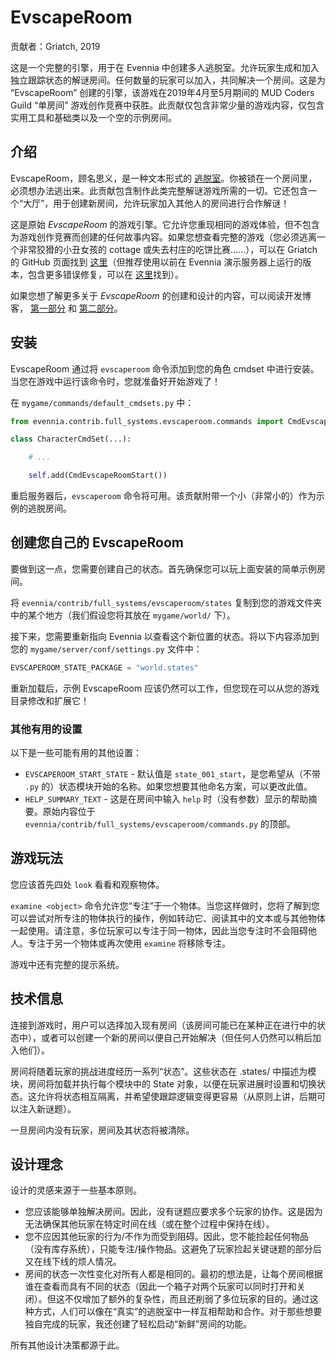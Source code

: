 # EvscapeRoom

贡献者：Griatch, 2019

这是一个完整的引擎，用于在 Evennia 中创建多人逃脱室。允许玩家生成和加入独立跟踪状态的解谜房间。任何数量的玩家可以加入，共同解决一个房间。这是为 “EvscapeRoom” 创建的引擎，该游戏在2019年4月至5月期间的 MUD Coders Guild “单房间” 游戏创作竞赛中获胜。此贡献仅包含非常少量的游戏内容，仅包含实用工具和基础类以及一个空的示例房间。

## 介绍

EvscapeRoom，顾名思义，是一种文本形式的 [逃脱室](https://en.wikipedia.org/wiki/Escape_room)。你被锁在一个房间里，必须想办法逃出来。此贡献包含制作此类完整解谜游戏所需的一切。它还包含一个“大厅”，用于创建新房间，允许玩家加入其他人的房间进行合作解谜！

这是原始 _EvscapeRoom_ 的游戏引擎。它允许您重现相同的游戏体验，但不包含为游戏创作竞赛而创建的任何故事内容。如果您想查看完整的游戏（您必须逃离一个非常狡猾的小丑女孩的 cottage 或失去村庄的吃饼比赛……），可以在 Griatch 的 GitHub 页面找到 [这里](https://github.com/Griatch/evscaperoom)（但推荐使用以前在 Evennia 演示服务器上运行的版本，包含更多错误修复，可以在 [这里](https://github.com/evennia/evdemo/tree/master/evdemo/evscaperoom)找到）。

如果您想了解更多关于 _EvscapeRoom_ 的创建和设计的内容，可以阅读开发博客， [第一部分](https://www.evennia.com/devblog/2019.html#2019-05-18-creating-evscaperoom-part-1) 和 [第二部分](https://www.evennia.com/devblog/2019.html#2019-05-26-creating-evscaperoom-part-2)。

## 安装

EvscapeRoom 通过将 `evscaperoom` 命令添加到您的角色 cmdset 中进行安装。当您在游戏中运行该命令时，您就准备好开始游戏了！

在 `mygame/commands/default_cmdsets.py` 中：

```python
from evennia.contrib.full_systems.evscaperoom.commands import CmdEvscapeRoomStart

class CharacterCmdSet(...):

    # ...

    self.add(CmdEvscapeRoomStart())
```

重启服务器后，`evscaperoom` 命令将可用。该贡献附带一个小（非常小的）作为示例的逃脱房间。

## 创建您自己的 EvscapeRoom

要做到这一点，您需要创建自己的状态。首先确保您可以玩上面安装的简单示例房间。

将 `evennia/contrib/full_systems/evscaperoom/states` 复制到您的游戏文件夹中的某个地方（我们假设您将其放在 `mygame/world/` 下）。

接下来，您需要重新指向 Evennia 以查看这个新位置的状态。将以下内容添加到您的 `mygame/server/conf/settings.py` 文件中：

```python
EVSCAPEROOM_STATE_PACKAGE = "world.states"
```

重新加载后，示例 EvscapeRoom 应该仍然可以工作，但您现在可以从您的游戏目录修改和扩展它！

### 其他有用的设置

以下是一些可能有用的其他设置：

- `EVSCAPEROOM_START_STATE` - 默认值是 `state_001_start`，是您希望从（不带 `.py` 的）状态模块开始的名称。如果您想要其他命名方案，可以更改此值。
- `HELP_SUMMARY_TEXT` - 这是在房间中输入 `help` 时（没有参数）显示的帮助摘要。原始内容位于 `evennia/contrib/full_systems/evscaperoom/commands.py` 的顶部。

## 游戏玩法

您应该首先四处 `look` 看看和观察物体。

`examine <object>` 命令允许您“专注”于一个物体。当您这样做时，您将了解到您可以尝试对所专注的物体执行的操作，例如转动它、阅读其中的文本或与其他物体一起使用。请注意，多位玩家可以专注于同一物体，因此当您专注时不会阻碍他人。专注于另一个物体或再次使用 `examine` 将移除专注。

游戏中还有完整的提示系统。

## 技术信息

连接到游戏时，用户可以选择加入现有房间（该房间可能已在某种正在进行中的状态中），或者可以创建一个新的房间以便自己开始解决（但任何人仍然可以稍后加入他们）。

房间将随着玩家的挑战进度经历一系列“状态”。这些状态在 .states/ 中描述为模块，房间将加载并执行每个模块中的 State 对象，以便在玩家进展时设置和切换状态。这允许将状态相互隔离，并希望使跟踪逻辑变得更容易（从原则上讲，后期可以注入新谜题）。

一旦房间内没有玩家，房间及其状态将被清除。

## 设计理念

设计的灵感来源于一些基本原则。

- 您应该能够单独解决房间。因此，没有谜题应要求多个玩家的协作。这是因为无法确保其他玩家在特定时间在线（或在整个过程中保持在线）。
- 您不应因其他玩家的行为/不作为而受到阻碍。因此，您不能捡起任何物品（没有库存系统），只能专注/操作物品。这避免了玩家捡起关键谜题的部分后又在线下线的烦人情况。
- 房间的状态一次性变化对所有人都是相同的。最初的想法是，让每个房间根据谁在查看而具有不同的状态（因此一个箱子对两个玩家可以同时打开和关闭）。但这不仅增加了额外的复杂性，而且还削弱了多位玩家的目的。通过这种方式，人们可以像在“真实”的逃脱室中一样互相帮助和合作。对于那些想要独自完成的玩家，我还创建了轻松启动“新鲜”房间的功能。

所有其他设计决策都源于此。
